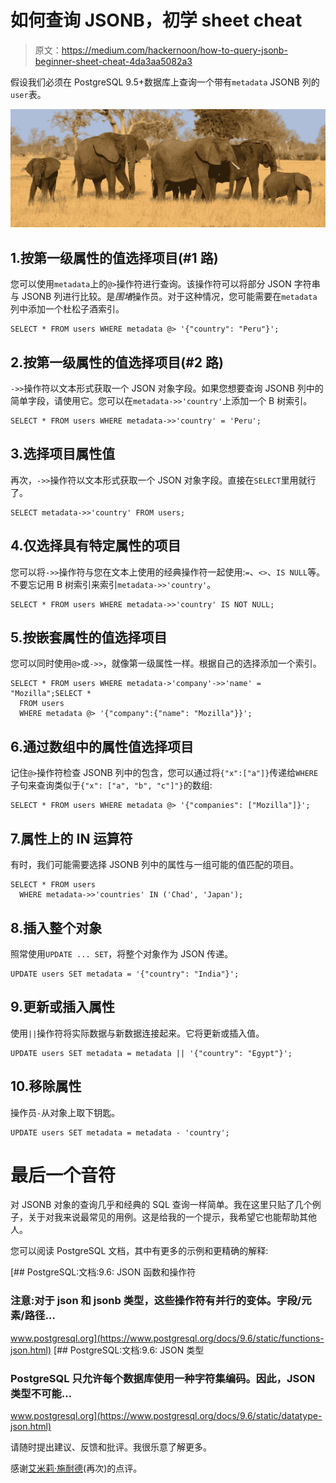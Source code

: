 # 如何查询 JSONB，初学 sheet cheat

> 原文：<https://medium.com/hackernoon/how-to-query-jsonb-beginner-sheet-cheat-4da3aa5082a3>

假设我们必须在 PostgreSQL 9.5+数据库上查询一个带有`metadata` JSONB 列的`user`表。

![](img/32e2c5d971bc54da8c28851ef1271f5e.png)

## 1.按第一级属性的值选择项目(#1 路)

您可以使用`metadata`上的`@>`操作符进行查询。该操作符可以将部分 JSON 字符串与 JSONB 列进行比较。是*围堵*操作员。对于这种情况，您可能需要在`metadata`列中添加一个杜松子酒索引。

```
SELECT * FROM users WHERE metadata @> '{"country": "Peru"}'; 
```

## 2.按第一级属性的值选择项目(#2 路)

`->>`操作符以文本形式获取一个 JSON 对象字段。如果您想要查询 JSONB 列中的简单字段，请使用它。您可以在`metadata->>'country'`上添加一个 B 树索引。

```
SELECT * FROM users WHERE metadata->>'country' = 'Peru';
```

## 3.选择项目属性值

再次，`->>`操作符以文本形式获取一个 JSON 对象字段。直接在`SELECT`里用就行了。

```
SELECT metadata->>'country' FROM users;
```

## 4.仅选择具有特定属性的项目

您可以将`->>`操作符与您在文本上使用的经典操作符一起使用:`=`、`<>`、`IS NULL`等。不要忘记用 B 树索引来索引`metadata->>'country'`。

```
SELECT * FROM users WHERE metadata->>'country' IS NOT NULL;
```

## 5.按嵌套属性的值选择项目

您可以同时使用`@>`或`->>`，就像第一级属性一样。根据自己的选择添加一个索引。

```
SELECT * FROM users WHERE metadata->'company'->>'name' = "Mozilla";SELECT * 
  FROM users 
  WHERE metadata @> '{"company":{"name": "Mozilla"}}';
```

## 6.通过数组中的属性值选择项目

记住`@>`操作符检查 JSONB 列中的包含，您可以通过将`{"x":["a"]}`传递给`WHERE`子句来查询类似于`{"x": ["a", "b", "c"]"}`的数组:

```
SELECT * FROM users WHERE metadata @> '{"companies": ["Mozilla"]}';
```

## 7.属性上的 IN 运算符

有时，我们可能需要选择 JSONB 列中的属性与一组可能的值匹配的项目。

```
SELECT * FROM users 
  WHERE metadata->>'countries' IN ('Chad', 'Japan');
```

## 8.插入整个对象

照常使用`UPDATE ... SET`，将整个对象作为 JSON 传递。

```
UPDATE users SET metadata = '{"country": "India"}';
```

## 9.更新或插入属性

使用`||`操作符将实际数据与新数据连接起来。它将更新或插入值。

```
UPDATE users SET metadata = metadata || '{"country": "Egypt"}';
```

## 10.移除属性

操作员`-`从对象上取下钥匙。

```
UPDATE users SET metadata = metadata - 'country';
```

# 最后一个音符

对 JSONB 对象的查询几乎和经典的 SQL 查询一样简单。我在这里只贴了几个例子，关于对我来说最常见的用例。这是给我的一个提示，我希望它也能帮助其他人。

您可以阅读 PostgreSQL 文档，其中有更多的示例和更精确的解释:

[](https://www.postgresql.org/docs/9.6/static/functions-json.html) [## PostgreSQL:文档:9.6: JSON 函数和操作符

### 注意:对于 json 和 jsonb 类型，这些操作符有并行的变体。字段/元素/路径…

www.postgresql.org](https://www.postgresql.org/docs/9.6/static/functions-json.html) [](https://www.postgresql.org/docs/9.6/static/datatype-json.html) [## PostgreSQL:文档:9.6: JSON 类型

### PostgreSQL 只允许每个数据库使用一种字符集编码。因此，JSON 类型不可能…

www.postgresql.org](https://www.postgresql.org/docs/9.6/static/datatype-json.html) 

请随时提出建议、反馈和批评。我很乐意了解更多。

感谢[艾米莉·施耐德](https://medium.com/u/adfa6e96ed77?source=post_page-----4da3aa5082a3--------------------------------)(再次)的点评。